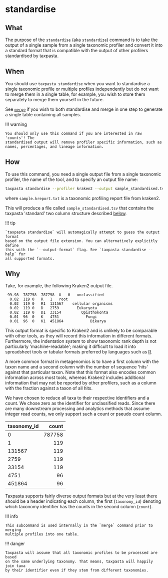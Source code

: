# standardise

## What

The purpose of the `standardise` (aka `standardize`) command is to take the output of a single sample
from a single taxonomic profiler and convert it into a standard format that is
compatible with the output of other profilers standardised by taxpasta.

## When

You should use `taxpasta standardise` when you want to standardise a single
taxonomic profile or multiple profiles independently but do not want to merge
them in a single table, for example, you wish to store them separately to merge them yourself in the future.

See [`merge`](merge.md) if you wish to both standardise and merge in one step to
generate a single table containing all samples.

!!! warning

    You should only use this command if you are interested in raw 'counts'! The
    standardised output will remove profiler specific information, such as
    names, percentages, and lineage information.

## How

To use this command, you need a single output file from a single taxonomic
profiler, the name of the tool, and to specify an output file name:

```bash
taxpasta standardise --profiler kraken2 --output sample_standardised.tsv sample.kreport.txt
```

where `sample.kreport.txt` is a taxonomic profiling report file from kraken2.

This will produce a file called `sample_standardised.tsv` that contains the
taxpasta 'standard' two column structure described [below](#why).

!!! tip

    `taxpasta standardise` will automagically attempt to guess the output format
    based on the output file extension. You can alternatively explicitly define
    this with the `--output-format` flag. See `taxpasta standardise --help` for
    all supported formats.

## Why

Take, for example, the following Kraken2 output file.

```text
 99.98	787758	787758	U	0	unclassified
  0.02	119	0	R	1	root
  0.02	119	0	R1	131567	  cellular organisms
  0.02	119	0	D	2759	    Eukaryota
  0.02	119	0	D1	33154	      Opisthokonta
  0.01	96	0	K	4751	        Fungi
  0.01	96	0	K1	451864	          Dikarya
```

This output format is specific to Kraken2 and is unlikely to be comparable with
other tools, as they will record this information in different formats.
Furthermore, the indentation system to show taxonomic rank depth is not
particularly 'machine-readable'; making it difficult to load it into spreadsheet
tools or tabular formats preferred by languages such as
[R](https://www.r-project.org/).

A more common format in metagenomics is to have a first column with the taxon
name and a second column with the number of sequence 'hits' against that
particular taxon. Note that this format also encodes common information across
most tools, whereas Kraken2 includes additional information that may not be reported by
other profilers, such as a column with the fraction against a taxon of all hits.

We have chosen to reduce all taxa to their respective identifiers and a count. We chose zero as the
identifier for unclassified reads. Since there are many downstream processing and
analytics methods
that assume integer read counts, we only support such a count or pseudo count column.

| taxonomy_id |  count |
| :---------- | -----: |
| 0           | 787758 |
| 1           |    119 |
| 131567      |    119 |
| 2759        |    119 |
| 33154       |    119 |
| 4751        |     96 |
| 451864      |     96 |

Taxpasta supports fairly diverse output formats but at the very least there should be
a header indicating each column, the first (`taxonomy_id`) denoting
which taxonomy identifier has the counts in the second column (`count`).

!!! info

    This subcommand is used internally in the `merge` command prior to merging
    multiple profiles into one table.

!!! danger

    Taxpasta will assume that all taxonomic profiles to be processed are based
    on the same underlying taxonomy. That means, taxpasta will happily join taxa
    by their identifier even if they stem from different taxonomies.
